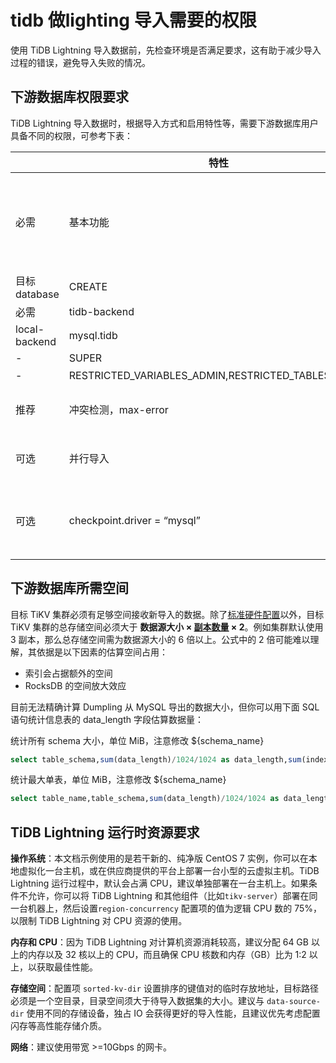 # tidb 做lighting 导入需要的权限

使用 TiDB Lightning 导入数据前，先检查环境是否满足要求，这有助于减少导入过程的错误，避免导入失败的情况。

## 下游数据库权限要求

TiDB Lightning 导入数据时，根据导入方式和启用特性等，需要下游数据库用户具备不同的权限，可参考下表：

|               | 特性                                               | 作用域                                        | 所需权限                                      | 备注                                                         |
| ------------- | -------------------------------------------------- | --------------------------------------------- | --------------------------------------------- | ------------------------------------------------------------ |
| 必需          | 基本功能                                           | 目标 table                                    | CREATE,SELECT,INSERT,UPDATE,DELETE,DROP,ALTER | DROP 仅 tidb-lightning-ctl 在执行 checkpoint-destroy-all 时需要 |
| 目标 database | CREATE                                             |                                               |                                               |                                                              |
| 必需          | tidb-backend                                       | information_schema.columns                    | SELECT                                        |                                                              |
| local-backend | mysql.tidb                                         | SELECT                                        |                                               |                                                              |
| -             | SUPER                                              |                                               |                                               |                                                              |
| -             | RESTRICTED_VARIABLES_ADMIN,RESTRICTED_TABLES_ADMIN | 当目标 TiDB 开启 SEM                          |                                               |                                                              |
| 推荐          | 冲突检测，max-error                                | lightning.task-info-schema-name 配置的 schema | SELECT,INSERT,UPDATE,DELETE,CREATE,DROP       | 如不需要，该值必须设为""                                     |
| 可选          | 并行导入                                           | lightning.meta-schema-name 配置的 schema      | SELECT,INSERT,UPDATE,DELETE,CREATE,DROP       | 如不需要，该值必须设为""                                     |
| 可选          | checkpoint.driver = “mysql”                        | checkpoint.schema 设置                        | SELECT,INSERT,UPDATE,DELETE,CREATE,DROP       | 使用数据库而非文件形式存放 checkpoint 信息时需要             |

## 下游数据库所需空间

目标 TiKV 集群必须有足够空间接收新导入的数据。除了[标准硬件配置](https://docs.pingcap.com/zh/tidb/v5.4/hardware-and-software-requirements)以外，目标 TiKV 集群的总存储空间必须大于 **数据源大小 × [副本数量](https://docs.pingcap.com/zh/tidb/v5.4/manage-cluster-faq#每个-region-的-replica-数量可配置吗调整的方法是) × 2**。例如集群默认使用 3 副本，那么总存储空间需为数据源大小的 6 倍以上。公式中的 2 倍可能难以理解，其依据是以下因素的估算空间占用：

- 索引会占据额外的空间
- RocksDB 的空间放大效应

目前无法精确计算 Dumpling 从 MySQL 导出的数据大小，但你可以用下面 SQL 语句统计信息表的 data_length 字段估算数据量：

统计所有 schema 大小，单位 MiB，注意修改 ${schema_name}

```sql
select table_schema,sum(data_length)/1024/1024 as data_length,sum(index_length)/1024/1024 as index_length,sum(data_length+index_length)/1024/1024 as sum from information_schema.tables where table_schema = "${schema_name}" group by table_schema;
```

统计最大单表，单位 MiB，注意修改 ${schema_name}

```sql
select table_name,table_schema,sum(data_length)/1024/1024 as data_length,sum(index_length)/1024/1024 as index_length,sum(data_length+index_length)/1024/1024 as sum from information_schema.tables where table_schema = "${schema_name}" group by table_name,table_schema order by sum  desc limit 5;
```

## TiDB Lightning 运行时资源要求

**操作系统**：本文档示例使用的是若干新的、纯净版 CentOS 7 实例，你可以在本地虚拟化一台主机，或在供应商提供的平台上部署一台小型的云虚拟主机。TiDB Lightning 运行过程中，默认会占满 CPU，建议单独部署在一台主机上。如果条件不允许，你可以将 TiDB Lightning 和其他组件（比如`tikv-server`）部署在同一台机器上，然后设置`region-concurrency` 配置项的值为逻辑 CPU 数的 75%，以限制 TiDB Lightning 对 CPU 资源的使用。

**内存和 CPU**：因为 TiDB Lightning 对计算机资源消耗较高，建议分配 64 GB 以上的内存以及 32 核以上的 CPU，而且确保 CPU 核数和内存（GB）比为 1:2 以上，以获取最佳性能。

**存储空间**：配置项 `sorted-kv-dir` 设置排序的键值对的临时存放地址，目标路径必须是一个空目录，目录空间须大于待导入数据集的大小。建议与 `data-source-dir` 使用不同的存储设备，独占 IO 会获得更好的导入性能，且建议优先考虑配置闪存等高性能存储介质。

**网络**：建议使用带宽 >=10Gbps 的网卡。
